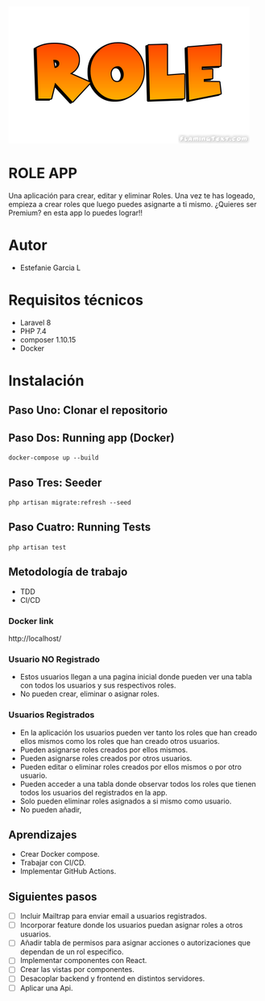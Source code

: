 ![](public/image/role.png)

# ROLE APP

Una aplicación para crear, editar y eliminar Roles. Una vez te has logeado, empieza a crear roles que luego puedes asignarte a ti mismo. ¿Quieres ser Premium? en esta app lo puedes lograr!! 

# Autor

- Estefanie Garcia L

# Requisitos técnicos

-   Laravel 8
-   PHP 7.4
-   composer 1.10.15
-   Docker

# Instalación

## Paso Uno: Clonar el repositorio 


## Paso Dos: Running app (Docker)

`docker-compose up --build`

## Paso Tres: Seeder

`php artisan migrate:refresh --seed`

## Paso Cuatro: Running Tests

`php artisan test`

## Metodología de trabajo

-   TDD
-   CI/CD

### Docker link

http://localhost/


### Usuario NO Registrado

-  Estos usuarios llegan a una pagina inicial donde pueden ver una tabla con todos los usuarios y sus respectivos roles.
-  No pueden crear, eliminar o asignar roles.

### Usuarios Registrados

-   En la aplicación los usuarios pueden ver tanto los roles que han creado ellos mismos como los roles que han creado otros usuarios.
-   Pueden asignarse roles creados por ellos mismos.
-   Pueden asignarse roles creados por otros usuarios.
-   Pueden editar o eliminar roles creados por ellos mismos o por otro usuario.
-   Pueden acceder a una tabla donde observar todos los roles que tienen todos los usuarios del registrados en la app.
-   Solo pueden eliminar roles asignados a si mismo como usuario.
-   No pueden añadir,


## Aprendizajes

-   Crear Docker compose.
-   Trabajar con CI/CD.
-   Implementar GitHub Actions.

## Siguientes pasos

- [ ] Incluir Mailtrap para enviar email a usuarios registrados.
- [ ] Incorporar feature donde los usuarios puedan asignar roles a otros usuarios.
- [ ] Añadir tabla de permisos para asignar acciones o autorizaciones que dependan de un rol especifico.
- [ ] Implementar componentes con React.
- [ ] Crear las vistas por componentes.
- [ ] Desacoplar backend y frontend en distintos servidores. 
- [ ] Aplicar una Api.
